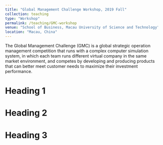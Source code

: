 ```yaml
---
title: "Global Management Challenge Workshop, 2019 Fall"
collection: teaching
type: "Workshop"
permalink: /teaching/GMC-workshop
venue: "School of Business, Macau University of Science and Technology"
location: "Macau, China"
---
```


The Global Management Challenge (GMC) is a global strategic operation management competition that runs with a complex computer simulation system, in which each team runs different virtual company in the same market environment, and competes by developing and producing products that can better meet customer needs to maximize their investment performance. 


Heading 1
======

Heading 2
======

Heading 3
======
